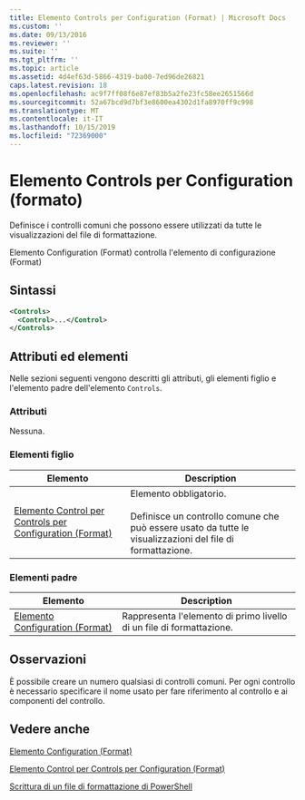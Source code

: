 ```yaml
---
title: Elemento Controls per Configuration (Format) | Microsoft Docs
ms.custom: ''
ms.date: 09/13/2016
ms.reviewer: ''
ms.suite: ''
ms.tgt_pltfrm: ''
ms.topic: article
ms.assetid: 4d4ef63d-5866-4319-ba00-7ed96de26821
caps.latest.revision: 18
ms.openlocfilehash: ac9f7ff08f6e87ef83b5a2fe23fc58ee2651566d
ms.sourcegitcommit: 52a67bcd9d7bf3e8600ea4302d1fa8970ff9c998
ms.translationtype: MT
ms.contentlocale: it-IT
ms.lasthandoff: 10/15/2019
ms.locfileid: "72369000"
---
```

# <a name="controls-element-for-configuration-format"></a>Elemento Controls per Configuration (formato)

Definisce i controlli comuni che possono essere utilizzati da tutte le visualizzazioni del file di formattazione.

Elemento Configuration (Format) controlla l'elemento di configurazione (Format)

## <a name="syntax"></a>Sintassi

```xml
<Controls>
  <Control>...</Control>
</Controls>
```

## <a name="attributes-and-elements"></a>Attributi ed elementi

Nelle sezioni seguenti vengono descritti gli attributi, gli elementi figlio e l'elemento padre dell'elemento `Controls`.

### <a name="attributes"></a>Attributi

Nessuna.

### <a name="child-elements"></a>Elementi figlio

|Elemento|Description|
|-------------|-----------------|
|[Elemento Control per Controls per Configuration (Format)](./control-element-for-controls-for-configuration-format.md)|Elemento obbligatorio.<br /><br /> Definisce un controllo comune che può essere usato da tutte le visualizzazioni del file di formattazione.|

### <a name="parent-elements"></a>Elementi padre

|Elemento|Description|
|-------------|-----------------|
|[Elemento Configuration (Format)](./configuration-element-format.md)|Rappresenta l'elemento di primo livello di un file di formattazione.|

## <a name="remarks"></a>Osservazioni

È possibile creare un numero qualsiasi di controlli comuni. Per ogni controllo è necessario specificare il nome usato per fare riferimento al controllo e ai componenti del controllo.

## <a name="see-also"></a>Vedere anche

[Elemento Configuration (Format)](./configuration-element-format.md)

[Elemento Control per Controls per Configuration (Format)](./control-element-for-controls-for-configuration-format.md)

[Scrittura di un file di formattazione di PowerShell](./writing-a-powershell-formatting-file.md)
